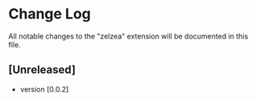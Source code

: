 # Change Log

All notable changes to the "zelzea" extension will be documented in this file.

## [Unreleased]
- version [0.0.2]


